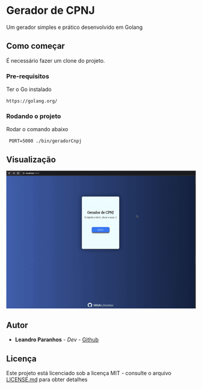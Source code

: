 # Gerador de CPNJ

Um gerador simples e prático desenvolvido em Golang

## Como começar

É necessário fazer um clone do projeto.

### Pre-requisitos

Ter o Go instalado

```
https://golang.org/
```

### Rodando o projeto

Rodar o comando abaixo


```
 PORT=5000 ./bin/geradorCnpj 
```
## Visualização
![Alt Text](./public/assets/preview.gif)

## Autor

* **Leandro Paranhos** - *Dev* - [Github](https://github.com/lParanhos)


## Licença

Este projeto está licenciado sob a licença MIT - consulte o arquivo  [LICENSE.md](LICENSE.md) para obter detalhes
